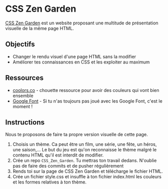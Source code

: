 # CSS Zen Garden

[CSS Zen Garden](http://www.csszengarden.com/) est un website proposant une multitude de présentation visuelle de la même page HTML.

## Objectifs
- Changer le rendu visuel d'une page HTML sans la modifier
- Améliorer tes connaissances en CSS et les exploiter au maximum

## Ressources
- [coolors.co](https://coolors.co/) - chouette ressource pour avoir des couleurs qui vont bien ensemble
- [Google Font](https://fonts.google.com/) - Si tu n'as toujours pas joué avec les Google Font, c'est le moment !

## Instructions
Nous te proposons de faire ta propre version visuelle de cette page.
1. Choisis un thème. Ca peut être un film, une série, une fête, un héros, une saison,... Le but du jeu est qu'on reconnaisse le thème malgré le contenu HTML qu'il est interdit de modifier.
2. Crée un repo `CSS_Zen_Garden`. Tu mettras ton travail dedans. N'oublie pas de faire des commits et de pusher régulièrement
3. Rends toi sur la page de CSS Zen Garden et télécharge le fichier HTML.
4. Crée un fichier style.css et insuffle à ton fichier index.html les couleurs et les formes relatives à ton thème.
